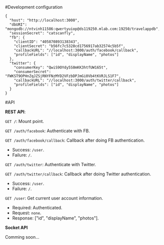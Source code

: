 #Development configuration
~~~~
{
  "host": "http://localhost:3000",
  "dbURI": "mongodb://ntvinh11586:qwertyuiop@ds119250.mlab.com:19250/travelappdb",
  "sessionSecret": "catscanfly",
  "fb": {
    "clientID": "405870893138343",
    "clientSecret": "b56fc7c5328cd1756917ab32574c5b5f",
    "callbackURL": "//localhost:3000/auth/facebook/callback",
    "profileFields": ["id", "displayName", "photos"]
  },
  "twitter": {
    "consumerKey": "QwiS9OYdy5S0mKK3htfUW165t",
    "consumerSecret": "FWKST9OPHnZqJZSjRNYFNzMYD2VFzbDPJmGi0Vb4tKVRJLS1F7",
    "callbackURL": "//localhost:3000/auth/twitter/callback",
    "profileFields": ["id", "displayName", "photos"]
  }
}
~~~~

#API

**REST API**:

`GET /`: Mount point.

`GET /auth/facebook`: Authenticate with FB.

`GET /auth/facebook/callback`: Callback after doing FB authentication.
- Success: `/user`.
- Failure: `/`.

`GET /auth/twitter`: Authenticate with Twitter.

`GET /auth/twitter/callback`: Callback after doing Twitter authentication.
- Success: `/user`.
- Failure: `/`.

`GET /user`: Get current user account information.
- Required: Authenticated.
- Request: `none`.
- Response: ["id", "displayName", "photos"].

**Socket API**

Comming soon...
